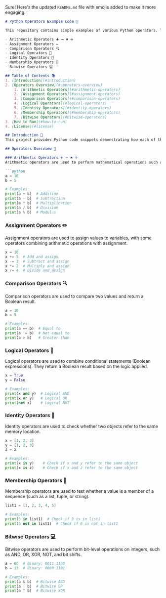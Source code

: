 Sure! Here's the updated `README.md` file with emojis added to make it more engaging:

```markdown
# Python Operators Example Code 🚀

This repository contains simple examples of various Python operators. The examples demonstrate the usage of different types of operators in Python, including:

- Arithmetic Operators ➕ ➖ ✖️ ➗
- Assignment Operators ✏️
- Comparison Operators 🔍
- Logical Operators 🤔
- Identity Operators 🔑
- Membership Operators 🔎
- Bitwise Operators 💻

## Table of Contents 📚
1. [Introduction](#introduction)
2. [Operators Overview](#operators-overview)
    1. [Arithmetic Operators](#arithmetic-operators)
    2. [Assignment Operators](#assignment-operators)
    3. [Comparison Operators](#comparison-operators)
    4. [Logical Operators](#logical-operators)
    5. [Identity Operators](#identity-operators)
    6. [Membership Operators](#membership-operators)
    7. [Bitwise Operators](#bitwise-operators)
3. [How to Run](#how-to-run)
4. [License](#license)

## Introduction 🎯
This project provides Python code snippets demonstrating how each of the basic operators works. Operators are symbols that perform specific operations on variables and values. By understanding how different operators behave, you can write more efficient and concise Python code.

## Operators Overview 🔧

### Arithmetic Operators ➕ ➖ ✖️ ➗
Arithmetic operators are used to perform mathematical operations such as addition, subtraction, multiplication, division, and more.

```python
a = 10
b = 5

# Examples:
print(a + b)  # Addition
print(a - b)  # Subtraction
print(a * b)  # Multiplication
print(a / b)  # Division
print(a % b)  # Modulus
```

### Assignment Operators ✏️
Assignment operators are used to assign values to variables, with some operators combining arithmetic operations with assignment.

```python
x = 10
x += 5  # Add and assign
x -= 3  # Subtract and assign
x *= 2  # Multiply and assign
x /= 4  # Divide and assign
```

### Comparison Operators 🔍
Comparison operators are used to compare two values and return a Boolean result.

```python
a = 10
b = 5

# Examples:
print(a == b)  # Equal to
print(a != b)  # Not equal to
print(a > b)   # Greater than
```

### Logical Operators 🤔
Logical operators are used to combine conditional statements (Boolean expressions). They return a Boolean result based on the logic applied.

```python
x = True
y = False

# Examples:
print(x and y)  # Logical AND
print(x or y)   # Logical OR
print(not x)    # Logical NOT
```

### Identity Operators 🔑
Identity operators are used to check whether two objects refer to the same memory location.

```python
x = [1, 2, 3]
y = [1, 2, 3]
z = x

# Examples:
print(x is y)    # Check if x and y refer to the same object
print(x is z)    # Check if x and z refer to the same object
```

### Membership Operators 🔎
Membership operators are used to test whether a value is a member of a sequence (such as a list, tuple, or string).

```python
list1 = [1, 2, 3, 4, 5]

# Examples:
print(3 in list1)  # Check if 3 is in list1
print(6 not in list1)  # Check if 6 is not in list1
```

### Bitwise Operators 💻
Bitwise operators are used to perform bit-level operations on integers, such as AND, OR, XOR, NOT, and bit shifts.

```python
a = 60  # Binary: 0011 1100
b = 13  # Binary: 0000 1101

# Examples:
print(a & b)  # Bitwise AND
print(a | b)  # Bitwise OR
print(a ^ b)  # Bitwise XOR
```

